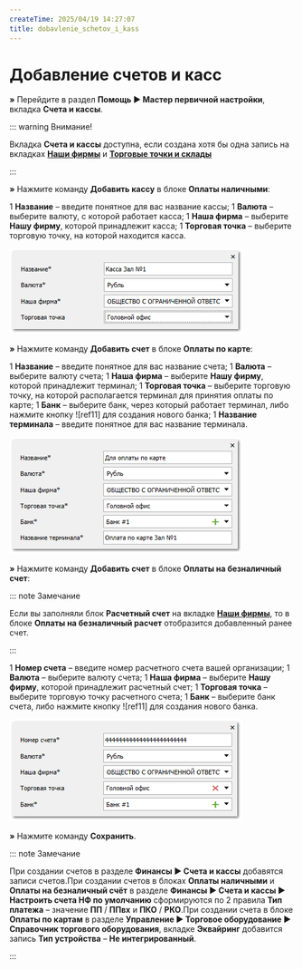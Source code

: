 ```yaml
---
createTime: 2025/04/19 14:27:07
title: dobavlenie_schetov_i_kass
---
```

# Добавление счетов и касс

**»** Перейдите в раздел **Помощь ► Мастер первичной настройки**, вкладка **Счета и кассы**.

::: warning Внимание!

Вкладка **Счета и кассы** доступна, если создана хотя бы одна запись на вкладках [**Наши фирмы**](./dobavlenie_kartochki_vashej_firmy.md) и [**Торговые точки и склады**](./dobavlenie_torgovoj_tochki_i_sklada.md) 

:::

**»** Нажмите команду **Добавить кассу** в блоке **Оплаты наличными**:

1  **Название** – введите понятное для вас название кассы;
1  **Валюта** – выберите валюту, с которой работает касса;
1  **Наша фирма** – выберите **Нашу фирму**, которой принадлежит касса;
1  **Торговая точка** – выберите торговую точку, на которой находится касса.

   ![](../../assets/guide/Aspose.Words.6f13226c-9016-4dda-be57-653ed66d987a.093.png)

**»** Нажмите команду **Добавить счет** в блоке **Оплаты по карте**:

1  **Название** – введите понятное для вас название счета;
1  **Валюта** – выберите валюту счета;
1  **Наша фирма** – выберите **Нашу фирму**, которой принадлежит терминал;
1  **Торговая точка** – выберите торговую точку, на которой располагается терминал для принятия оплаты по карте;
1  **Банк** – выберите банк, через который работает терминал, либо нажмите кнопку ![ref11] для создания нового банка;
1  **Название терминала** – введите понятное для вас название терминала.

   ![](../../assets/guide/Aspose.Words.6f13226c-9016-4dda-be57-653ed66d987a.094.png)

**»** Нажмите команду **Добавить счет** в блоке **Оплаты на безналичный счет**:

::: note Замечание

Если вы заполняли блок **Расчетный счет** на вкладке [**Наши фирмы**](#3001121b-4890-48a8-a5d1-91eeb221876c), то в блоке **Оплаты на безналичный расчет** отобразится добавленный ранее счет.

:::

1  **Номер счета** – введите номер расчетного счета вашей организации;
1  **Валюта** – выберите валюту счета;
1  **Наша фирма** – выберите **Нашу фирму**, которой принадлежит расчетный счет;
1  **Торговая точка** – выберите торговую точку расчетного счета;
1  **Банк** – выберите банк счета, либо нажмите кнопку ![ref11] для создания нового банка.

   ![](../../assets/guide/Aspose.Words.6f13226c-9016-4dda-be57-653ed66d987a.095.png)

**»** Нажмите команду **Сохранить**. 

::: note Замечание

При создании счетов в разделе **Финансы ► Счета и кассы** добавятся записи счетов.При создании счетов в блоках **Оплаты наличными** и **Оплаты на безналичный счёт** в разделе **Финансы ► Счета и кассы ► Настроить счета НФ по умолчанию** сформируются по 2 правила **Тип платежа** – значение **ПП** / **ППвх** и **ПКО** / **РКО**.При создании счета в блоке **Оплаты по картам** в разделе **Управление ► Торговое оборудование ► Справочник торгового оборудования**, вкладке **Эквайринг** добавится запись **Тип устройства** – **Не интегрированный**.

:::